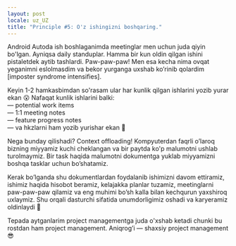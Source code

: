```yaml
---
layout: post
locale: uz_UZ
title: "Principle #5: O'z ishingizni boshqaring."
---
```


Android Autoda ish boshlaganimda meetinglar men uchun juda qiyin bo'lgan. Ayniqsa daily standuplar. Hamma bir kun oldin qilgan ishini pistaletdek aytib tashlardi. Paw-paw-paw! Men esa kecha nima ovqat yeganimni eslolmasdim va bekor yurganga uxshab ko’rinib qolardim [imposter syndrome intensifies].

Keyin 1-2 hamkasbimdan so'rasam ular har kunlik qilgan ishlarini yozib yurar ekan 😮 Nafaqat kunlik ishlarini balki:\
— potential work items\
— 1:1 meeting notes\
— feature progress notes\
— va hkzlarni ham yozib yurishar ekan 🤯

Nega bunday qilishadi? Context offloading! Kompyuterdan faqrli o’laroq bizning miyyamiz kuchi cheklangan va bir paytda ko'p malumotni ushlab turolmaymiz. Bir task haqida malumotni dokumentga yuklab miyyamizni boshqa tasklar uchun bo’shatamiz.

Kerak bo’lganda shu dokumentlardan foydalanib ishimizni davom ettiramiz, ishimiz haqida hisobot beramiz, kelajakka planlar tuzamiz, meetinglarni paw-paw-paw qilamiz va eng muhimi bo’sh kalla bilan kechqurun yaxshiroq uxlaymiz. Shu orqali dasturchi sifatida unumdorligimiz oshadi va karyeramiz oldinlaydi 🚀

Tepada aytganlarim project managementga juda o'xshab ketadi chunki bu rostdan ham project management. Aniqrog’i — shaxsiy project management 😎